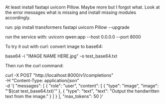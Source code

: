 At least install fastapi uvicorn Pillow. Maybe more but I forgot what. Look at the error messages what is missing and install missing modules accordingly.

run:
pip install transformers fastapi uvicorn Pillow --upgrade



run the service with:
uvicorn qwen:app --host 0.0.0.0 --port 8000



To try it out with curl:
convert image to base64:

base64 -i "IMAGE NAME HERE.jpg" -o test_base64.txt



Then run the curl command:


curl -X POST "http://localhost:8000/v1/completions" \
-H "Content-Type: application/json" \
-d '{
  "messages": [
    {
      "role": "user",
      "content": [
        {
          "type": "image",
          "image": "'$(cat test_base64.txt)'"
        },
        {
          "type": "text",
          "text": "Output the handwritten text from the image."
        }
      ]
    }
  ],
  "max_tokens": 50
}'
